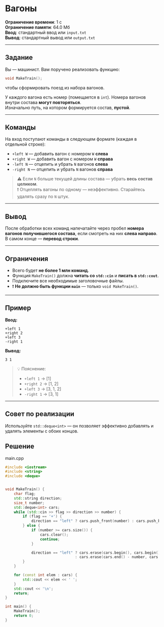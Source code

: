 # Вагоны

**Ограничение времени**: 1 с  
**Ограничение памяти**: 64.0 Мб  
**Ввод**: стандартный ввод или `input.txt`  
**Вывод**: стандартный вывод или `output.txt`

---

## Задание

Вы — машинист. Вам поручено реализовать функцию:

```cpp
void MakeTrain();
```

чтобы сформировать поезд из набора вагонов.

У каждого вагона есть номер (помещается в `int`). Номера вагонов внутри состава **могут повторяться**.  
Изначально путь, на котором формируется состав, **пустой**.

---

## Команды

На вход поступают команды в следующем формате (каждая в отдельной строке):

- `+left W` — добавить вагон с номером `W` **слева**
- `+right W` — добавить вагон с номером `W` **справа**
- `-left N` — отцепить и убрать `N` вагонов **слева**
- `-right N` — отцепить и убрать `N` вагонов **справа**

> ⚠️ Если `N` больше текущей длины состава — убрать **весь состав целиком**.  
> ❗ Отцеплять вагоны по одному — неэффективно. Старайтесь удалять сразу по `N` штук.

---

## Вывод

После обработки всех команд напечатайте через пробел **номера вагонов получившегося состава**, если смотреть на них **слева направо**.  
В самом конце — **перевод строки**.

---

## Ограничения

- Всего будет **не более 1 млн команд**.
- Функция `MakeTrain()` должна **читать со `std::cin`** и **писать в `std::cout`**.
- Подключите все необходимые заголовочные файлы.
- ❗ **Не должно быть функции `main`** — только `void MakeTrain()`.

---

## Пример

**Ввод:**
```text
+left 1
+right 2
+left 3
-right 1
```

**Вывод:**
```text
3 1
```

> 💡 Пояснение:  
> - `+left 1` → [1]  
> - `+right 2` → [1, 2]  
> - `+left 3` → [3, 1, 2]  
> - `-right 1` → [3, 1]

---

## Совет по реализации

Используйте `std::deque<int>` — он позволяет эффективно добавлять и удалять элементы с обоих концов.
## Решение

main.cpp
```cpp
#include <iostream>
#include <string>
#include <deque>


void MakeTrain() {
    char flag;
    std::string direction;
    size_t number;
    std::deque<int> cars;
    while (std::cin >> flag >> direction >> number) {
        if (flag == '+') {
            direction == "left" ? cars.push_front(number) : cars.push_back(number);
        } else {
            if (number >= cars.size()) {
                cars.clear();
                continue;
            }

            direction == "left" ? cars.erase(cars.begin(), cars.begin() + number) 
                                : cars.erase(cars.end() - number, cars.end());
        }
    }

    for (const int elem : cars) {
        std::cout << elem << ' ';
    }
    std::cout << '\n';
    return;
}

int main() {
    MakeTrain();
    return 0;
}
```
